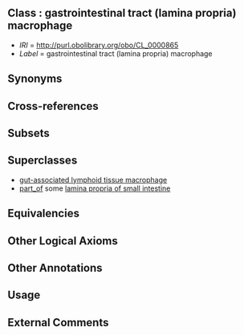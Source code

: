 
## Class : gastrointestinal tract (lamina propria) macrophage

 * *IRI* = http://purl.obolibrary.org/obo/CL_0000865
 * *Label* = gastrointestinal tract (lamina propria) macrophage

## Synonyms


## Cross-references


## Subsets


## Superclasses

 * [gut-associated lymphoid tissue macrophage](../../CL/85/CL_0000885.md)
 * [part_of](../../BFO/50/BFO_0000050.md) some [lamina propria of small intestine](../../UBERON/38/UBERON_0001238.md)

## Equivalencies


## Other Logical Axioms


## Other Annotations


## Usage


## External Comments

